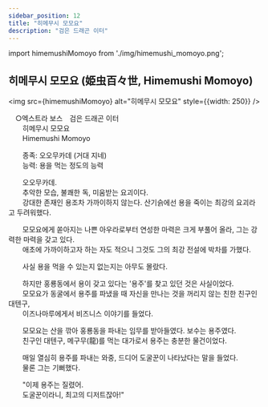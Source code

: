 ```yaml
---
sidebar_position: 12
title: "히메무시 모모요"
description: "검은 드래곤 이터"
---
```


import himemushiMomoyo from './img/himemushi_momoyo.png';

## 히메무시 모모요 (姫虫百々世, Himemushi Momoyo)

<img src={himemushiMomoyo} alt="히메무시 모모요" style={{width: 250}} />

　○엑스트라 보스　검은 드래곤 이터  
　　히메무시 모모요  
　　Himemushi Momoyo  

　　종족: 오오무카데 (거대 지네)  
　　능력: 용을 먹는 정도의 능력  

　　오오무카데.  
　　추악한 모습, 불쾌한 독, 미움받는 요괴이다.  
　　강대한 존재인 용조차 가까이하지 않는다. 산기슭에선 용을 죽이는 최강의 요괴라고 두려워했다.  

　　모모요에게 쏟아지는 나쁜 아우라로부터 연성한 마력은 크게 부풀어 올라, 그는 강력한 마력을 갖고 있다.  
　　애초에 가까이하고자 하는 자도 적으니 그것도 그의 최강 전설에 박차를 가했다.  

　　사실 용을 먹을 수 있는지 없는지는 아무도 몰랐다.  

　　하지만 홍룡동에서 용이 갖고 있다는 '용주'를 찾고 있던 것은 사실이었다.  
　　모모요가 동굴에서 용주를 파냈을 때 자신을 만나는 것을 꺼리지 않는 친한 친구인 대텐구,  
　　이즈나마루에게서 비즈니스 이야기를 들었다.  

　　모모요는 산을 깎아 홍룡동을 파내는 임무를 받아들였다. 보수는 용주였다.  
　　친구인 대텐구, 메구무(龍)를 먹는 대가로서 용주는 충분한 물건이었다.  

　　매일 열심히 용주를 파내는 와중, 드디어 도굴꾼이 나타났다는 말을 들었다.  
　　물론 그는 기뻐했다.  

　　"이제 용주는 질렸어.  
　　도굴꾼이라니, 최고의 디저트잖아!"  
